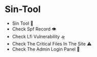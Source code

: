 # Sin-Tool
- Sin Tool 👾  
- Check Spf Record 👁 
- Check Lfi Vulnerability 🛸 
- Check The Critical Files In The Site ⚠️  
- Check The Admin Login Panel 🔭

